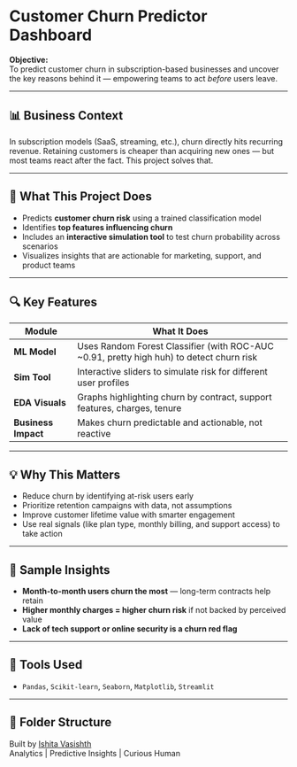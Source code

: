 

# Customer Churn Predictor Dashboard

**Objective:**  
To predict customer churn in subscription-based businesses and uncover the key reasons behind it — empowering teams to act *before* users leave.

---

## 📊 Business Context  
In subscription models (SaaS, streaming, etc.), churn directly hits recurring revenue. Retaining customers is cheaper than acquiring new ones — but most teams react after the fact. This project solves that.

---

## 🚀 What This Project Does  
- Predicts **customer churn risk** using a trained classification model  
- Identifies **top features influencing churn**  
- Includes an **interactive simulation tool** to test churn probability across scenarios  
- Visualizes insights that are actionable for marketing, support, and product teams

---

## 🔍 Key Features  
| Module | What It Does |
|--------|---------------|
| **ML Model** | Uses Random Forest Classifier (with ROC-AUC ~0.91, pretty high huh) to detect churn risk |
| **Sim Tool** | Interactive sliders to simulate risk for different user profiles |
| **EDA Visuals** | Graphs highlighting churn by contract, support features, charges, tenure |
| **Business Impact** | Makes churn predictable and actionable, not reactive |

---

## 💡 Why This Matters  
- Reduce churn by identifying at-risk users early  
- Prioritize retention campaigns with data, not assumptions  
- Improve customer lifetime value with smarter engagement  
- Use real signals (like plan type, monthly billing, and support access) to take action

---

## 📌 Sample Insights  
- **Month-to-month users churn the most** — long-term contracts help retain  
- **Higher monthly charges = higher churn risk** if not backed by perceived value  
- **Lack of tech support or online security is a churn red flag**

---

## 📎 Tools Used  
- `Pandas`, `Scikit-learn`, `Seaborn`, `Matplotlib`, `Streamlit`

---

## 📂 Folder Structure  

Built by [Ishita Vasishth](https://www.linkedin.com/in/ishitavasishth/)  
Analytics | Predictive Insights | Curious Human
